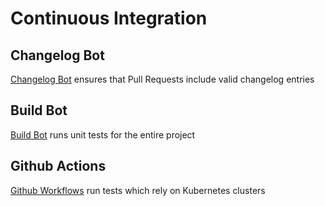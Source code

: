 # Continuous Integration

## Changelog Bot
[Changelog Bot](https://github.com/solo-io/changelog-bot)  ensures that Pull Requests include valid changelog entries

## Build Bot
[Build Bot](https://github.com/solo-io/build-bot) runs unit tests for the entire project

## Github Actions
[Github Workflows](https://github.com/solo-io/gloo/tree/master/.github/workflows) run tests which rely on Kubernetes clusters